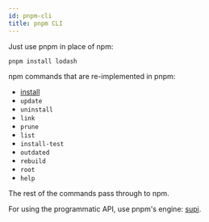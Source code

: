 ```yaml
---
id: pnpm-cli
title: pnpm CLI
---
```


Just use pnpm in place of npm:

```sh
pnpm install lodash
```

npm commands that are re-implemented in pnpm:

* [install](pnpm-install.md)
* `update`
* `uninstall`
* `link`
* `prune`
* `list`
* `install-test`
* `outdated`
* `rebuild`
* `root`
* `help`

The rest of the commands pass through to npm.

For using the programmatic API, use pnpm's engine: [supi](https://github.com/pnpm/supi).

